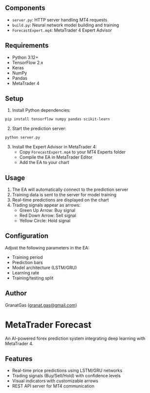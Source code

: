 ## Components
- `server.py`: HTTP server handling MT4 requests
- `build.py`: Neural network model building and training
- `ForecastExpert.mq4`: MetaTrader 4 Expert Advisor

## Requirements
- Python 3.12+
- TensorFlow 2.x
- Keras
- NumPy
- Pandas
- MetaTrader 4

## Setup
1. Install Python dependencies:
```bash
pip install tensorflow numpy pandas scikit-learn
```

2. Start the prediction server:
```bash
python server.py
```

3. Install the Expert Advisor in MetaTrader 4:
   - Copy `ForecastExpert.mq4` to your MT4 Experts folder
   - Compile the EA in MetaTrader Editor
   - Add the EA to your chart

## Usage
1. The EA will automatically connect to the prediction server
2. Training data is sent to the server for model training
3. Real-time predictions are displayed on the chart
4. Trading signals appear as arrows:
   - Green Up Arrow: Buy signal
   - Red Down Arrow: Sell signal
   - Yellow Circle: Hold signal

## Configuration
Adjust the following parameters in the EA:
- Training period
- Prediction bars
- Model architecture (LSTM/GRU)
- Learning rate
- Training/testing split

## Author
GranatGas (granat.gas@gmail.com)

# MetaTrader Forecast

An AI-powered forex prediction system integrating deep learning with MetaTrader 4.

## Features
- Real-time price predictions using LSTM/GRU networks
- Trading signals (Buy/Sell/Hold) with confidence levels
- Visual indicators with customizable arrows
- REST API server for MT4 communication
